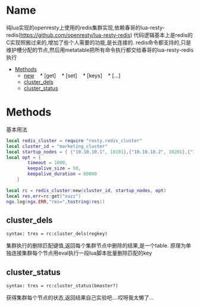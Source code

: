 Name
=======

纯lua实现的openresty上使用的redis集群实现,依赖春哥的lua-resty-redis(https://github.com/openresty/lua-resty-redis)
代码逻辑基本上是redis的C实现照搬过来的,增加了些个人需要的功能,是长连接的.
redis命令都支持的,只是维护槽分配的节点,然后用metatable把所有命令执行都交给春哥的lua-resty-redis执行


* [Methods](#methods)
    * [new](#new)
    * [get]
    * [set]
    * [keys]
    * [...]
    * [cluster_dels](#cluster_dels)
    * [cluster_status](#cluster_status)
    
Methods
=======


基本用法
```lua
local redis_cluster = require "resty.redis_cluster"
local cluster_id = "marketing_cluster"
local startup_nodes = { {"10.10.10.1", 10101},{"10.10.10.2", 10201},{"10.10.10.3", 10301}}
local opt = { 
	    timeout = 1000,
	    keepalive_size = 50,
	    keepalive_duration = 60000
	}
  
local rc = redis_cluster:new(cluster_id, startup_nodes, opt)
local res,err=rc:get("xuzz")
ngx.log(ngx.ERR,"res=",tostring(res))
```

cluster_dels
-------
`syntax: tres = rc:cluster_dels(regkey)`

集群执行的删除匹配键值,返回每个集群节点中删除的结果,是一个table.
原理为单独连接集群每个节点用eval执行一段lua脚本批量删除匹配的key


cluster_status
-------
`syntax: tres = rc:cluster_status(bmaster?)`

获得集群每个节点的状态,返回结果自己实验吧....哎呀我太懒了...

